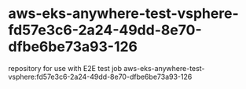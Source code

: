 # aws-eks-anywhere-test-vsphere-fd57e3c6-2a24-49dd-8e70-dfbe6be73a93-126
repository for use with E2E test job aws-eks-anywhere-test-vsphere:fd57e3c6-2a24-49dd-8e70-dfbe6be73a93-126
